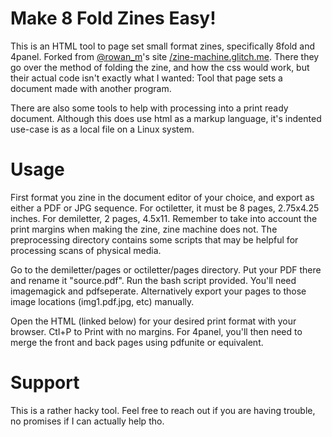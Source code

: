 # Make 8 Fold Zines Easy!
This is an HTML tool to page set small format zines, specifically 8fold and 4panel. Forked from [@rowan_m](https://twitter.com/rowan_m)'s site [/zine-machine.glitch.me](https://zine-machine.glitch.me/). There they go over the method of folding the zine, and how the css would work, but their actual code isn't exactly what I wanted: Tool that page sets a document made with another program.

There are also some tools to help with processing into a print ready document. Although this does use html as a markup language, it's indented use-case is as a local file on a Linux system.

# Usage
First format you zine in the document editor of your choice, and export as either a PDF or JPG sequence. For octiletter, it must be 8 pages, 2.75x4.25 inches. For demiletter, 2 pages, 4.5x11.  Remember to take into account the print margins when making the zine, zine machine does not. The preprocessing directory contains some scripts that may be helpful for processing scans of physical media.

Go to the demiletter/pages or octiletter/pages directory. Put your PDF there and rename it "source.pdf". Run the bash script provided. You'll need imagemagick and pdfseperate. Alternatively export your pages to those image locations (img1.pdf.jpg, etc) manually.

Open the HTML (linked below) for your desired print format with your browser. Ctl+P to Print with no margins. For 4panel, you'll then need to merge the front and back pages using pdfunite or equivalent.

# Support
This is a rather hacky tool. Feel free to reach out if you are having trouble, no promises if I can actually help tho.
